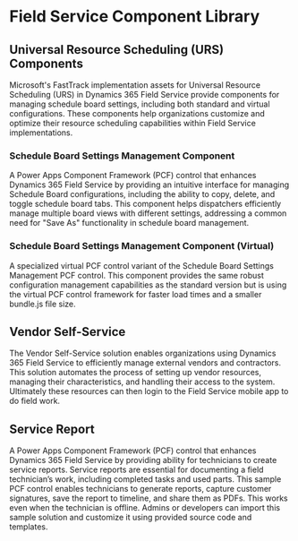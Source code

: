 # Field Service Component Library

## Universal Resource Scheduling (URS) Components

Microsoft's FastTrack implementation assets for Universal Resource Scheduling (URS) in Dynamics 365 Field Service provide components for managing schedule board settings, including both standard and virtual configurations. These components help organizations customize and optimize their resource scheduling capabilities within Field Service implementations.

### Schedule Board Settings Management Component

A Power Apps Component Framework (PCF) control that enhances Dynamics 365 Field Service by providing an intuitive interface for managing Schedule Board configurations, including the ability to copy, delete, and toggle schedule board tabs. This component helps dispatchers efficiently manage multiple board views with different settings, addressing a common need for "Save As" functionality in schedule board management.

### Schedule Board Settings Management Component (Virtual)

A specialized virtual PCF control variant of the Schedule Board Settings Management PCF control. This component provides the same robust configuration management capabilities as the standard version but is using the virtual PCF control framework for faster load times and a smaller bundle.js file size.

## Vendor Self-Service
The Vendor Self-Service solution enables organizations using Dynamics 365 Field Service to efficiently manage external vendors and contractors. This solution automates the process of setting up vendor resources, managing their characteristics, and handling their access to the system. Ultimately these resources can then login to the Field Service mobile app to do field work.

## Service Report
A Power Apps Component Framework (PCF) control that enhances Dynamics 365 Field Service by providing ability for technicians to create service reports. Service reports are essential for documenting a field technician’s work, including completed tasks and used parts. This sample PCF control enables technicians to generate reports, capture customer signatures, save the report to timeline, and share them as PDFs. This works even when the technician is offline. Admins or developers can import this sample solution and customize it using provided source code and templates.
